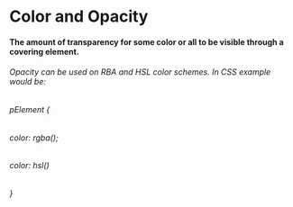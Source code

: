 # Color and Opacity

#### The amount of transparency for some color or all to be visible through a covering element.

###### Opacity can be used on RBA and HSL color schemes. In CSS example would be:
###### pElement {
######   color: rgba();
######   color: hsl()
###### }



